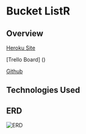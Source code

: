 # Bucket ListR

## Overview

[Heroku Site]()

[Trello Board] ()

[Github]()

## Technologies Used

## ERD
![ERD]()
